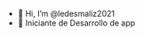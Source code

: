 
- 👋 Hi, I’m @ledesmaliz2021
- 🌱 Iniciante de Desarrollo de app 
<!---
ledesmaliz2021/ledesmaliz2021 is a ✨ special ✨ repository because its `README.md` (this file) appears on your GitHub profile.
You can click the Preview link to take a look at your changes.
--->

